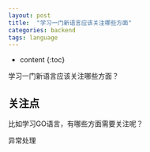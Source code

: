 ```yaml
---
layout: post
title:  "学习一门新语言应该关注哪些方面"
categories: backend
tags: language
---
```


* content
{:toc}

学习一门新语言应该关注哪些方面？

## 关注点
比如学习GO语言，有哪些方面需要关注呢？

异常处理